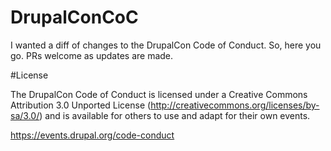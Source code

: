 # DrupalConCoC
I wanted a diff of changes to the DrupalCon Code of Conduct. So, here you go. PRs welcome as updates are made.

#License

The DrupalCon Code of Conduct is licensed under a Creative Commons Attribution 3.0 Unported License (http://creativecommons.org/licenses/by-sa/3.0/) and is available for others to use and adapt for their own events.

https://events.drupal.org/code-conduct
